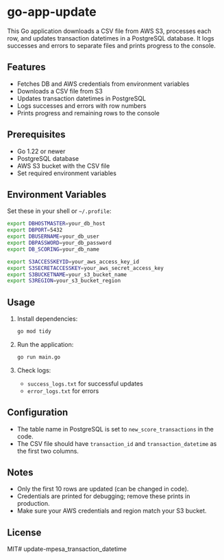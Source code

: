# go-app-update

This Go application downloads a CSV file from AWS S3, processes each row, and updates transaction datetimes in a PostgreSQL database. It logs successes and errors to separate files and prints progress to the console.

## Features

- Fetches DB and AWS credentials from environment variables
- Downloads a CSV file from S3
- Updates transaction datetimes in PostgreSQL
- Logs successes and errors with row numbers
- Prints progress and remaining rows to the console

## Prerequisites

- Go 1.22 or newer
- PostgreSQL database
- AWS S3 bucket with the CSV file
- Set required environment variables

## Environment Variables

Set these in your shell or `~/.profile`:

```sh
export DBHOSTMASTER=your_db_host
export DBPORT=5432
export DBUSERNAME=your_db_user
export DBPASSWORD=your_db_password
export DB_SCORING=your_db_name

export S3ACCESSKEYID=your_aws_access_key_id
export S3SECRETACCESSKEY=your_aws_secret_access_key
export S3BUCKETNAME=your_s3_bucket_name
export S3REGION=your_s3_bucket_region
```

## Usage

1. Install dependencies:

    ```sh
    go mod tidy
    ```

2. Run the application:

    ```sh
    go run main.go
    ```

3. Check logs:

    - `success_logs.txt` for successful updates
    - `error_logs.txt` for errors

## Configuration

- The table name in PostgreSQL is set to `new_score_transactions` in the code.
- The CSV file should have `transaction_id` and `transaction_datetime` as the first two columns.

## Notes

- Only the first 10 rows are updated (can be changed in code).
- Credentials are printed for debugging; remove these prints in production.
- Make sure your AWS credentials and region match your S3 bucket.

## License

MIT# update-mpesa_transaction_datetime
